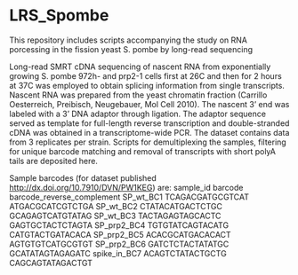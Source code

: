 # LRS_Spombe
This repository includes scripts accompanying the study on RNA porcessing in the fission yeast S. pombe by long-read sequencing

Long-read SMRT cDNA sequencing of nascent RNA from exponentially growing S. pombe 972h- and prp2-1 cells first at 26C
and then for 2 hours at 37C was employed to obtain splicing information from single transcripts. 
Nascent RNA was prepared from the yeast chromatin fraction (Carrillo Oesterreich, Preibisch, Neugebauer, Mol Cell 2010). 
The nascent 3’ end was labeled with a 3’ DNA adaptor through ligation. 
The adaptor sequence served as template for full-length reverse transcription and double-stranded cDNA was obtained 
in a transcriptome-wide PCR. The dataset contains data from 3 replicates per strain. Scripts for demultiplexing the samples, 
filtering for unique barcode matching and removal of transcripts with short polyA tails are deposited here.

Sample barcodes (for dataset published http://dx.doi.org/10.7910/DVN/PW1KEG) are:
sample_id barcode barcode_reverse_complement
SP_wt_BC1	TCAGACGATGCGTCAT	ATGACGCATCGTCTGA
SP_wt_BC2	CTATACATGACTCTGC	GCAGAGTCATGTATAG
SP_wt_BC3	TACTAGAGTAGCACTC	GAGTGCTACTCTAGTA
SP_prp2_BC4	TGTGTATCAGTACATG	CATGTACTGATACACA
SP_prp2_BC5	ACACGCATGACACACT	AGTGTGTCATGCGTGT
SP_prp2_BC6	GATCTCTACTATATGC	GCATATAGTAGAGATC
spike_in_BC7	ACAGTCTATACTGCTG	CAGCAGTATAGACTGT
